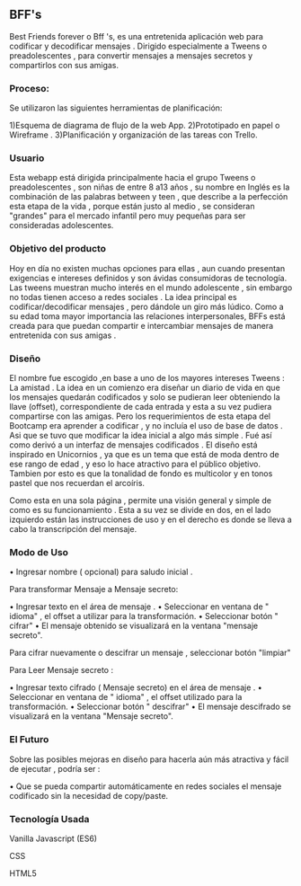 ## BFF's

Best Friends forever o Bff 's, es una entretenida aplicación web para codificar y decodificar mensajes . Dirigido especialmente a Tweens o preadolescentes , para convertir mensajes a mensajes secretos y compartirlos con sus amigas.


### Proceso:

Se utilizaron las siguientes herramientas de planificación:

1)Esquema de diagrama de flujo de la web App.
2)Prototipado en papel o Wireframe .
3)Planificación y organización de las tareas con Trello.


### Usuario

Esta webapp está dirigida principalmente hacia el grupo Tweens o preadolescentes , son niñas de entre 8 a13 años , su nombre en Inglés es la combinación de las palabras between y teen , que describe a la perfección esta etapa de la vida , porque están justo al medio , se consideran "grandes" para el mercado infantil pero muy pequeñas para ser consideradas adolescentes.




### Objetivo del producto

Hoy en día no existen muchas opciones para ellas , aun cuando presentan exigencias e intereses definidos y son ávidas consumidoras de tecnología.
Las tweens muestran mucho interés en el mundo adolescente , sin embargo no todas tienen acceso a redes sociales .
La idea principal es codificar/decodificar mensajes , pero dándole un giro más lúdico.
Como a su edad toma mayor importancia las relaciones interpersonales, BFFs está creada para que puedan compartir e intercambiar mensajes de manera entretenida con sus amigas .



### Diseño

El nombre fue escogido ,en base a uno de los mayores intereses Tweens : La amistad .
La idea en un comienzo era diseñar un diario de vida en que los mensajes quedarán codificados y solo se pudieran leer obteniendo la llave (offset), correspondiente de cada entrada y esta a su vez pudiera compartirse con las amigas.
Pero los requerimientos de esta etapa del Bootcamp era aprender a codificar , y no incluía el uso de base de datos . Asi que se tuvo que modificar la idea inicial a algo más simple .
Fué así como derivó a un interfaz de mensajes codificados .
El diseño está inspirado en Unicornios , ya que es un tema que está de moda dentro de ese rango de edad , y eso lo hace atractivo para el público objetivo. Tambien por esto es que la tonalidad de fondo es multicolor y en tonos pastel que nos recuerdan el arcoíris.

Como esta en una sola página , permite una visión general y simple de como es su funcionamiento .
Esta a su vez se divide en dos, en el lado izquierdo están las instrucciones de uso y en el derecho es donde se lleva a cabo la transcripción del mensaje.



### Modo de Uso

• Ingresar nombre ( opcional) para saludo inicial .

Para transformar Mensaje a Mensaje secreto:

• Ingresar texto en el área de mensaje .
• Seleccionar en ventana de " idioma" , el offset a utilizar para la transformación.
• Seleccionar botón " cifrar"
• El mensaje obtenido se visualizará en la ventana "mensaje secreto".

Para cifrar nuevamente o descifrar un mensaje , seleccionar botón "limpiar"



Para Leer Mensaje secreto :

• Ingresar texto cifrado ( Mensaje secreto) en el área de mensaje .
• Seleccionar en ventana de " idioma" , el offset utilizado para la transformación.
• Seleccionar botón " descifrar"
• El mensaje descifrado se visualizará en la ventana "Mensaje secreto".


### El Futuro


Sobre las posibles mejoras en diseño
para hacerla aún más atractiva y fácil de ejecutar , podría ser :

• Que se pueda compartir automáticamente en redes sociales el mensaje codificado sin la necesidad de copy/paste.


### Tecnología Usada


Vanilla Javascript (ES6)

CSS

HTML5
